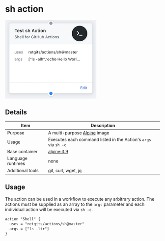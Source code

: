 # sh action

![sh-action](./sh-action.png)

## Details

| Item              | Description                                                     |
|-------------------|-----------------------------------------------------------------|
| Purpose           | A multi-purpose [Alpine](https://alpinelinux.org) image         |
| Usage             | Executes each command listed in the Action's `args` via `sh -c` |
| Base container    | [alpine:3.9](https://hub.docker.com/_/alpine?tab=description)   |
| Language runtimes | none                                                            |
| Additional tools  | git, curl, wget, jq                                             |

## Usage

The action can be used in a workflow to execute any arbitrary action. The actions must be supplied as an array to the `args` parameter and each individual action will be executed via `sh -c`.

```hcl
action "Shell" {
  uses = "retgits/actions/sh@master"
  args = ["ls -ltr"]
}
```
